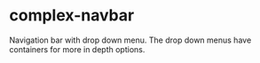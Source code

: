 # complex-navbar
Navigation bar with drop down menu. The drop down menus have containers for more in depth options.
